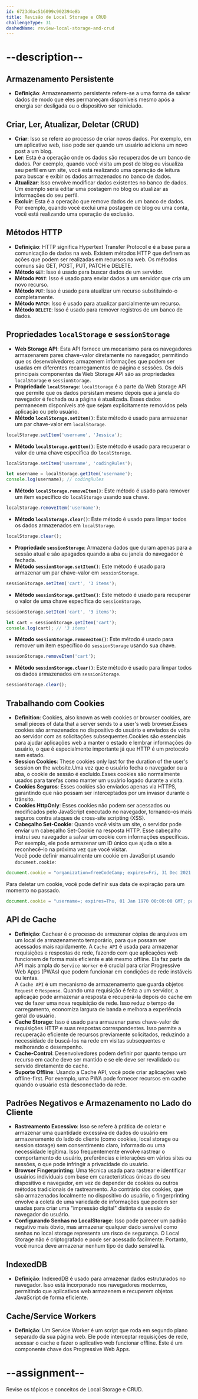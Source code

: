 ```yaml
---
id: 6723d0ac516099c902394e8b
title: Revisão de Local Storage e CRUD
challengeType: 31
dashedName: review-local-storage-and-crud
---
```


# --description--

## Armazenamento Persistente

- **Definição**: Armazenamento persistente refere-se a uma forma de salvar dados de modo que eles permaneçam disponíveis mesmo após a energia ser desligada ou o dispositivo ser reiniciado.

## Criar, Ler, Atualizar, Deletar (CRUD)

- **Criar**: Isso se refere ao processo de criar novos dados. Por exemplo, em um aplicativo web, isso pode ser quando um usuário adiciona um novo post a um blog.
- **Ler**: Esta é a operação onde os dados são recuperados de um banco de dados. Por exemplo, quando você visita um post de blog ou visualiza seu perfil em um site, você está realizando uma operação de leitura para buscar e exibir os dados armazenados no banco de dados.
- **Atualizar**: Isso envolve modificar dados existentes no banco de dados. Um exemplo seria editar uma postagem no blog ou atualizar as informações do seu perfil.
- **Excluir**: Esta é a operação que remove dados de um banco de dados. Por exemplo, quando você exclui uma postagem de blog ou uma conta, você está realizando uma operação de exclusão.

## Métodos HTTP

- **Definição**: HTTP significa Hypertext Transfer Protocol e é a base para a comunicação de dados na web. Existem métodos HTTP que definem as ações que podem ser realizadas em recursos na web. Os métodos comuns são GET, POST, PUT, PATCH e DELETE.
- **Método `GET`**: Isso é usado para buscar dados de um servidor. 
- **Método `POST`**: Isso é usado para enviar dados a um servidor que cria um novo recurso.
- **Método `PUT`**: Isso é usado para atualizar um recurso substituindo-o completamente.
- **Método `PATCH`**: Isso é usado para atualizar parcialmente um recurso.
- **Método `DELETE`**: Isso é usado para remover registros de um banco de dados. 

## Propriedades `localStorage` e `sessionStorage`

- **Web Storage API**: Esta API fornece um mecanismo para os navegadores armazenarem pares chave-valor diretamente no navegador, permitindo que os desenvolvedores armazenem informações que podem ser usadas em diferentes recarregamentos de página e sessões. Os dois principais componentes da Web Storage API são as propriedades `localStorage` e `sessionStorage`.
- **Propriedade `localStorage`**: `localStorage` é a parte da Web Storage API que permite que os dados persistam mesmo depois que a janela do navegador é fechada ou a página é atualizada. Esses dados permanecem disponíveis até que sejam explicitamente removidos pela aplicação ou pelo usuário.
- **Método `localStorage.setItem()`**: Este método é usado para armazenar um par chave-valor em `localStorage`.

```js
localStorage.setItem('username', 'Jessica');
```

- **Método `localStorage.getItem()`**: Este método é usado para recuperar o valor de uma chave específica do `localStorage`.

```js
localStorage.setItem('username', 'codingRules');

let username = localStorage.getItem('username');
console.log(username); // codingRules
```

- **Método `localStorage.removeItem()`**: Este método é usado para remover um item específico do `localStorage` usando sua chave.

```js
localStorage.removeItem('username');
```

- **Método `localStorage.clear()`**: Este método é usado para limpar todos os dados armazenados em `localStorage`.

```js
localStorage.clear();
```

- **Propriedade `sessionStorage`**: Armazena dados que duram apenas para a sessão atual e são apagados quando a aba ou janela do navegador é fechada.
- **Método `sessionStorage.setItem()`**: Este método é usado para armazenar um par chave-valor em `sessionStorage`.

```js
sessionStorage.setItem('cart', '3 items');
```

- **Método `sessionStorage.getItem()`**: Este método é usado para recuperar o valor de uma chave específica do `sessionStorage`.

```js
sessionStorage.setItem('cart', '3 items');

let cart = sessionStorage.getItem('cart');
console.log(cart); // '3 items'
```

- **Método `sessionStorage.removeItem()`**: Este método é usado para remover um item específico do `sessionStorage` usando sua chave.

```js
sessionStorage.removeItem('cart');
```

- **Método `sessionStorage.clear()`**: Este método é usado para limpar todos os dados armazenados em `sessionStorage`.

```js
sessionStorage.clear();
```

## Trabalhando com Cookies

- **Definition**: Cookies, also known as web cookies or browser cookies, are small pieces of data that a server sends to a user's web browser.Esses cookies são armazenados no dispositivo do usuário e enviados de volta ao servidor com as solicitações subsequentes.Cookies são essenciais para ajudar aplicações web a manter o estado e lembrar informações do usuário, o que é especialmente importante já que HTTP é um protocolo sem estado.
- **Session Cookies**: These cookies only last for the duration of the user's session on the website.Uma vez que o usuário fecha o navegador ou a aba, o cookie de sessão é excluído.Esses cookies são normalmente usados para tarefas como manter um usuário logado durante a visita.
- **Cookies Seguros**: Esses cookies são enviados apenas via HTTPS, garantindo que não possam ser interceptados por um invasor durante o trânsito.
- **Cookies HttpOnly**: Esses cookies não podem ser acessados ou modificados pelo JavaScript executado no navegador, tornando-os mais seguros contra ataques de cross-site scripting (XSS).
- **Cabeçalho Set-Cookie**: Quando você visita um site, o servidor pode enviar um cabeçalho Set-Cookie na resposta HTTP. Esse cabeçalho instrui seu navegador a salvar um cookie com informações específicas. Por exemplo, ele pode armazenar um ID único que ajuda o site a reconhecê-lo na próxima vez que você visitar.  
Você pode definir manualmente um cookie em JavaScript usando `document.cookie`:

```js
document.cookie = "organization=freeCodeCamp; expires=Fri, 31 Dec 2021 23:59:59 GMT; path=/";
```

Para deletar um cookie, você pode definir sua data de expiração para um momento no passado.

```js
document.cookie = "username=; expires=Thu, 01 Jan 1970 00:00:00 GMT; path=/";
```

## API de Cache

- **Definição**: Cachear é o processo de armazenar cópias de arquivos em um local de armazenamento temporário, para que possam ser acessados mais rapidamente. A `Cache API` é usada para armazenar requisições e respostas de rede, fazendo com que aplicações web funcionem de forma mais eficiente e até mesmo offline. Ela faz parte da API mais ampla do `Service Worker` e é crucial para criar Progressive Web Apps (PWAs) que podem funcionar em condições de rede instáveis ou lentas.  
A `Cache API` é um mecanismo de armazenamento que guarda objetos `Request` e `Response`. Quando uma requisição é feita a um servidor, a aplicação pode armazenar a resposta e recuperá-la depois do cache em vez de fazer uma nova requisição de rede. Isso reduz o tempo de carregamento, economiza largura de banda e melhora a experiência geral do usuário.
- **Cache Storage**: Isso é usado para armazenar pares chave-valor de requisições HTTP e suas respostas correspondentes. Isso permite a recuperação eficiente de recursos previamente solicitados, reduzindo a necessidade de buscá-los na rede em visitas subsequentes e melhorando o desempenho.
- **Cache-Control**: Desenvolvedores podem definir por quanto tempo um recurso em cache deve ser mantido e se ele deve ser revalidado ou servido diretamente do cache.
- **Suporte Offline**: Usando a Cache API, você pode criar aplicações web offline-first. Por exemplo, uma PWA pode fornecer recursos em cache quando o usuário está desconectado da rede.

## Padrões Negativos e Armazenamento no Lado do Cliente

- **Rastreamento Excessivo**: Isso se refere à prática de coletar e armazenar uma quantidade excessiva de dados do usuário em armazenamento do lado do cliente (como cookies, local storage ou session storage) sem consentimento claro, informado ou uma necessidade legítima. Isso frequentemente envolve rastrear o comportamento do usuário, preferências e interações em vários sites ou sessões, o que pode infringir a privacidade do usuário. 
- **Browser Fingerprinting**: Uma técnica usada para rastrear e identificar usuários individuais com base em características únicas do seu dispositivo e navegador, em vez de depender de cookies ou outros métodos tradicionais de rastreamento. Ao contrário dos cookies, que são armazenados localmente no dispositivo do usuário, o fingerprinting envolve a coleta de uma variedade de informações que podem ser usadas para criar uma "impressão digital" distinta da sessão do navegador do usuário. 
- **Configurando Senhas no LocalStorage**: Isso pode parecer um padrão negativo mais óbvio, mas armazenar qualquer dado sensível como senhas no local storage representa um risco de segurança. O Local Storage não é criptografado e pode ser acessado facilmente. Portanto, você nunca deve armazenar nenhum tipo de dado sensível lá.

## IndexedDB

- **Definição**: IndexedDB é usado para armazenar dados estruturados no navegador. Isso está incorporado nos navegadores modernos, permitindo que aplicativos web armazenem e recuperem objetos JavaScript de forma eficiente. 

## Cache/Service Workers

- **Definição**: Um Service Worker é um script que roda em segundo plano separado da sua página web. Ele pode interceptar requisições de rede, acessar o cache e fazer o aplicativo web funcionar offline. Este é um componente chave dos Progressive Web Apps.

# --assignment--

Revise os tópicos e conceitos de Local Storage e CRUD.
